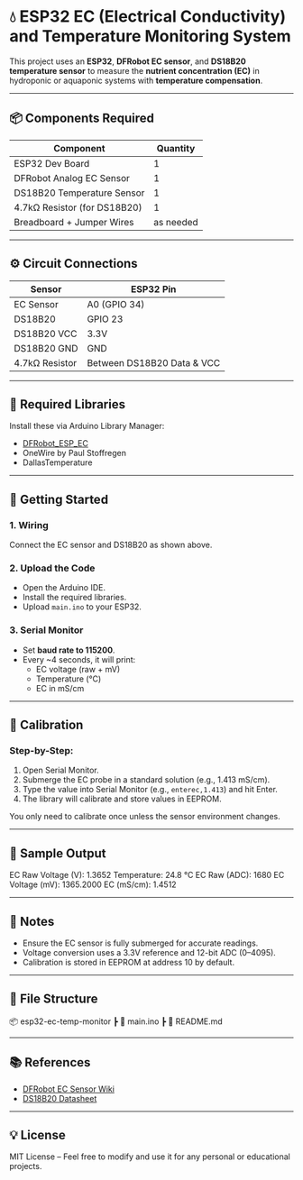 # 💧 ESP32 EC (Electrical Conductivity) and Temperature Monitoring System

This project uses an **ESP32**, **DFRobot EC sensor**, and **DS18B20 temperature sensor** to measure the **nutrient concentration (EC)** in hydroponic or aquaponic systems with **temperature compensation**.

---

## 📦 Components Required

| Component                  | Quantity |
|----------------------------|----------|
| ESP32 Dev Board            | 1        |
| DFRobot Analog EC Sensor   | 1        |
| DS18B20 Temperature Sensor | 1        |
| 4.7kΩ Resistor (for DS18B20) | 1     |
| Breadboard + Jumper Wires  | as needed |

---

## ⚙️ Circuit Connections

| Sensor       | ESP32 Pin |
|--------------|-----------|
| EC Sensor    | A0 (GPIO 34) |
| DS18B20      | GPIO 23   |
| DS18B20 VCC  | 3.3V      |
| DS18B20 GND  | GND       |
| 4.7kΩ Resistor | Between DS18B20 Data & VCC |

---

## 🧠 Required Libraries

Install these via Arduino Library Manager:

- [DFRobot_ESP_EC](https://github.com/DFRobot/DFRobot_ESP_EC)
- OneWire by Paul Stoffregen
- DallasTemperature

---

## 🚀 Getting Started

### 1. Wiring

Connect the EC sensor and DS18B20 as shown above.

### 2. Upload the Code

- Open the Arduino IDE.
- Install the required libraries.
- Upload `main.ino` to your ESP32.

### 3. Serial Monitor

- Set **baud rate to 115200**.
- Every ~4 seconds, it will print:
  - EC voltage (raw + mV)
  - Temperature (°C)
  - EC in mS/cm

---

## 🔧 Calibration

### Step-by-Step:

1. Open Serial Monitor.
2. Submerge the EC probe in a standard solution (e.g., 1.413 mS/cm).
3. Type the value into Serial Monitor (e.g., `enterec,1.413`) and hit Enter.
4. The library will calibrate and store values in EEPROM.

You only need to calibrate once unless the sensor environment changes.

---

## 🧪 Sample Output

EC Raw Voltage (V): 1.3652
Temperature: 24.8 °C
EC Raw (ADC): 1680
EC Voltage (mV): 1365.2000
EC (mS/cm): 1.4512

---

## 📝 Notes

- Ensure the EC sensor is fully submerged for accurate readings.
- Voltage conversion uses a 3.3V reference and 12-bit ADC (0–4095).
- Calibration is stored in EEPROM at address 10 by default.

---

## 📁 File Structure

📦 esp32-ec-temp-monitor
┣ 📜 main.ino
┣ 📜 README.md

---

## 📚 References

- [DFRobot EC Sensor Wiki](https://wiki.dfrobot.com/Analog_EC_Meter_SKU__SEN0244)
- [DS18B20 Datasheet](https://datasheets.maximintegrated.com/en/ds/DS18B20.pdf)

---

## 💡 License

MIT License – Feel free to modify and use it for any personal or educational projects.
